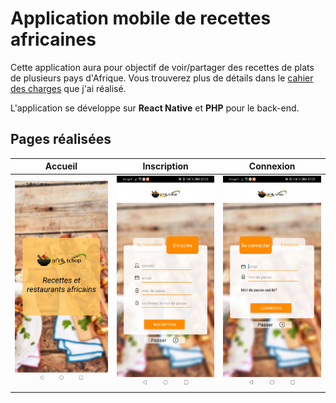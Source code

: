# Application mobile de recettes africaines

Cette application aura pour objectif de voir/partager des recettes de plats de plusieurs pays d'Afrique. Vous trouverez plus de détails dans le [cahier des charges](https://github.com/PaolaMBIA/Projet_React_Native/blob/master/Cahier_des_charges/Cahier_des_Charges.pdf) que j'ai réalisé.

L'application se développe sur **React Native** et **PHP** pour le back-end.


## Pages réalisées 

| Accueil | Inscription | Connexion |
|---------|-------------|-----------|
|<img width=200 src="https://github.com/Afro-tchop/Afro/blob/master/home1.jpeg"/>|<img width=200 src="https://github.com/Afro-tchop/Afro/blob/master/inscription.jpg"/>|<img width=200 src="https://github.com/Afro-tchop/Afro/blob/master/connexion.jpg"/>
